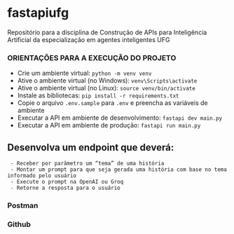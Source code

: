 # fastapiufg
Repositório para a disciplina de Construção de APIs para Inteligência Artificial da especialização em agentes inteligentes UFG

### ORIENTAÇÕES PARA A EXECUÇÃO DO PROJETO
- Crie um ambiente virtual: `python -m venv venv`
- Ative o ambiente virtual (no Windows): `venv\Scripts\activate`
- Ative o ambiente virtual (no Linux): `source venv/bin/activate`
- Instale as bibliotecas: `pip install -r requirements.txt`
- Copie o arquivo `.env.sample` para `.env` e preencha as variáveis de ambiente
- Executar a API em ambiente de desenvolvimento: `fastapi dev main.py`
- Executar a API em ambiente de produção: `fastapi run main.py`


## Desenvolva um endpoint que deverá:
     - Receber por parâmetro um “tema” de uma história
     - Montar um prompt para que seja gerada uma história com base no tema informado pelo usuário
     - Execute o prompt na OpenAI ou Groq
     - Retorne a resposta para o usuário
### Postman
### Github

